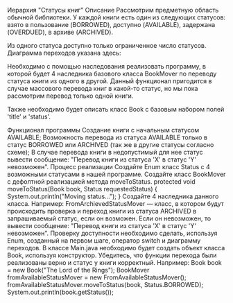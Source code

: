 Иерархия "Статусы книг"
Описание
Рассмотрим предметную область обычной библиотеки. У каждой книги есть один из следующих статусов: взято в пользование (BORROWED), доступно (AVAILABLE), задержана (OVERDUED), в архиве (ARCHIVED).

Из одного статуса доступно только ограниченное число статусов. Диаграмма переходов указана здесь: 

Необходимо с помощью наследования реализовать программу, в которой будет 4 наследника базового класса BookMover по переводу статуса книги из одного в другой. Данный функционал пригодится в случае массового перевода книг в какой-то статус, но мы пока рассмотрим перевод только одной книги.

Также необходимо будет описать класс Book с базовым набором полей 'title' и 'status'.

Функционал программы
Создание книги с начальным статусом AVAILABLE;
Возможноcть перевода из статуса AVAILABLE только в статус BORROWED или ARCHIVED (так же в другие статусы согласно схеме);
В случае перевода книги в недопустимый для нее статус вывести сообщение: "Перевод книги из статуса 'X' в статус 'Y' невозможен".
Процесс реализации
Создайте Enum класс Status с 4 возможными статусами в нашей программе.
Создайте класс BookMover с дефолтной реализацией метода moveToStatus.
protected void moveToStatus(Book book, Status requestedStatus) {
    System.out.println("Moving status...");
}
Создайте 4 наследника данного класса. Например: FromArchievedStatusMover — класс, в котором будут происходить проверка и переход книги из статуса ARCHIVED в запрашиваемый статус, если он возможен. Если он невозможен, то вывести сообщение: "Перевод книги из статуса 'X' в статус 'Y' невозможен". Проверку доступности необходимо сделать, используя Enum, созданный на первом шаге, оператор switch и диаграмму переходов.
В классе Main.java необходимо будет создать объект класса Book, используя конструктор. Убедитесь, что функции перехода были реализованы верно и статус у книги корректный. Например:
   Book book = new Book("The Lord of the Rings");
   BookMover fromAvailableStatusMover = new FromAvailableStatusMover();
   fromAvailableStatusMover.moveToStatus(book, Status.BORROWED);
   System.out.println(book.getStatus());
